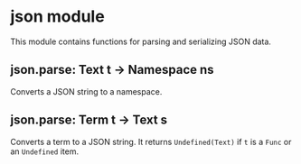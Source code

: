 json module
============================================================================

This module contains functions for parsing and serializing JSON data.
  
json.parse: Text t -> Namespace ns
------------------------------------------------------------------------
Converts a JSON string to a namespace. 
  
json.parse: Term t -> Text s
------------------------------------------------------------------------
Converts a term to a JSON string. It returns `Undefined(Text)` if `t` is
a `Func` or an `Undefined` item.
  

